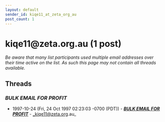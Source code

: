```yaml
---
layout: default
sender_id: kiqe11_at_zeta_org_au
post_count: 1
---
```


# kiqe11<span>@</span>zeta.org.au (1 post)

_Be aware that many list participants used multiple email addresses over their time active on the list. As such this page may not contain all threads available._

## Threads

### ***BULK EMAIL FOR PROFIT***
+ 1997-10-24 (Fri, 24 Oct 1997 02:23:03 -0700 (PDT)) - [***BULK EMAIL FOR PROFIT***](/archive/1997/10/bdd5a4bf6a26378c6568e52ace52fd0df966b27cfa89e675b730cd0b76169b29) - _kiqe11@zeta.org.au_

